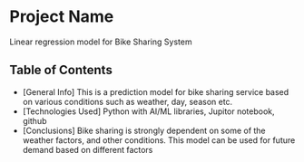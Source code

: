 # Project Name
Linear regression model for Bike Sharing  System


## Table of Contents
* [General Info] This is a prediction model for bike sharing service based on various conditions such as weather, day, season etc. 
* [Technologies Used] Python with AI/ML libraries, Jupitor notebook, github
* [Conclusions] Bike sharing is strongly dependent on some of the weather factors, and other conditions. This model can be used for future demand based on different factors